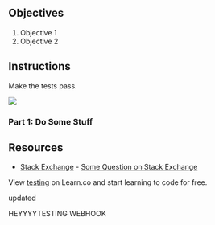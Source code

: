 ## Objectives

1. Objective 1
2. Objective 2

## Instructions

Make the tests pass.

<img id="js--download-ide" src="http://achievethegrin.com/wp-content/uploads/2015/07/Start-Personality-Test-Button.png">

### Part 1: Do Some Stuff

## Resources

* [Stack Exchange](http://www.stackexchange.com) - [Some Question on Stack Exchange](http://www.stackexchange.com/questions/123)

<p class='util--hide'>View <a href='https://learn.co/lessons/testing'>testing</a> on Learn.co and start learning to code for free.</p>

<p>updated</p>

<P>HEYYYYTESTING WEBHOOK</P>
